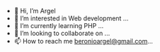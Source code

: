 - 👋 Hi, I’m Argel
- 👀 I’m interested in Web development ...
- 🌱 I’m currently learning PHP ...
- 💞️ I’m looking to collaborate on ...
- 📫 How to reach me  beronioargel@gmail.com...

<!---
aberonio/aberonio is a ✨ special ✨ repository because its `README.md` (this file) appears on your GitHub profile.
You can click the Preview link to take a look at your changes.
--->
